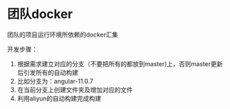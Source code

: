 # 团队docker
团队的项目运行环境所依赖的docker汇集

开发步骤：
1. 根据需求建立对应的分支（不要把所有的都放到master)上，否则master更新后引发所有的自动构建
2. 比如分支为：angular-11.0.7
3. 在当前分支上创建文件夹及增加对应的文件
4. 利用aliyun的自动构建完成构建

